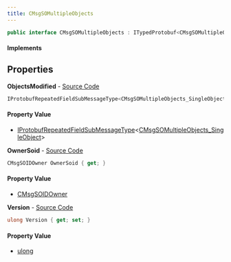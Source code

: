 ```yaml
---
title: CMsgSOMultipleObjects
---
```


```csharp
public interface CMsgSOMultipleObjects : ITypedProtobuf<CMsgSOMultipleObjects>, INativeHandle
```

#### Implements

## Properties

**ObjectsModified** - [Source Code](https://github.com/swiftly-solution/swiftlys2/blob/master/managed/src/SwiftlyS2.Generated/Protobufs/Interfaces/CMsgSOMultipleObjects.cs#L13)

```csharp
IProtobufRepeatedFieldSubMessageType<CMsgSOMultipleObjects_SingleObject> ObjectsModified { get; }
```

#### Property Value

- [IProtobufRepeatedFieldSubMessageType](/docs/api/shared/netmessages/iprotobufrepeatedfieldsubmessagetype-1)<[CMsgSOMultipleObjects_SingleObject](/docs/api/shared/protobufdefinitions/cmsgsomultipleobjects_singleobject)>

**OwnerSoid** - [Source Code](https://github.com/swiftly-solution/swiftlys2/blob/master/managed/src/SwiftlyS2.Generated/Protobufs/Interfaces/CMsgSOMultipleObjects.cs#L19)

```csharp
CMsgSOIDOwner OwnerSoid { get; }
```

#### Property Value

- [CMsgSOIDOwner](/docs/api/shared/protobufdefinitions/cmsgsoidowner)

**Version** - [Source Code](https://github.com/swiftly-solution/swiftlys2/blob/master/managed/src/SwiftlyS2.Generated/Protobufs/Interfaces/CMsgSOMultipleObjects.cs#L16)

```csharp
ulong Version { get; set; }
```

#### Property Value

- [ulong](https://learn.microsoft.com/dotnet/api/system.uint64)

